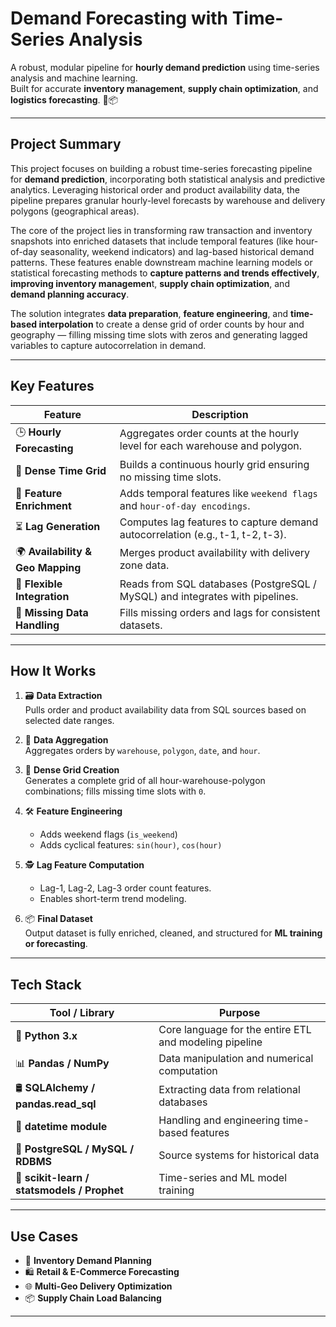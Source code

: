 # Demand Forecasting with Time-Series Analysis

A robust, modular pipeline for **hourly demand prediction** using time-series analysis and machine learning.  
Built for accurate **inventory management**, **supply chain optimization**, and **logistics forecasting**. 🚚📦

---

## Project Summary

This project focuses on building a robust time-series forecasting pipeline for **demand prediction**, incorporating both statistical analysis and predictive analytics. Leveraging historical order and product availability data, the pipeline prepares granular hourly-level forecasts by warehouse and delivery polygons (geographical areas).

The core of the project lies in transforming raw transaction and inventory snapshots into enriched datasets that include temporal features (like hour-of-day seasonality, weekend indicators) and lag-based historical demand patterns. These features enable downstream machine learning models or statistical forecasting methods to **capture patterns and trends effectively**, **improving inventory managemen**t, **supply chain optimization**, and **demand planning accuracy**.

The solution integrates **data preparation**, **feature engineering**, and **time-based interpolation** to create a dense grid of order counts by hour and geography — filling missing time slots with zeros and generating lagged variables to capture autocorrelation in demand.

---

## Key Features

| Feature   | Description |
|-----------|-------------|
| 🕒 **Hourly Forecasting** | Aggregates order counts at the hourly level for each warehouse and polygon. |
| 📅 **Dense Time Grid** | Builds a continuous hourly grid ensuring no missing time slots. |
| 🧠 **Feature Enrichment** | Adds temporal features like `weekend flags` and `hour-of-day encodings`. |
| ⏳ **Lag Generation** | Computes lag features to capture demand autocorrelation (e.g., t-1, t-2, t-3). |
| 🌍 **Availability & Geo Mapping** | Merges product availability with delivery zone data. |
| 🔗 **Flexible Integration** | Reads from SQL databases (PostgreSQL / MySQL) and integrates with pipelines. |
| 🧼 **Missing Data Handling** | Fills missing orders and lags for consistent datasets. |

---

## How It Works

1. 🗃️ **Data Extraction**  
   Pulls order and product availability data from SQL sources based on selected date ranges.

2. 🧮 **Data Aggregation**  
   Aggregates orders by `warehouse`, `polygon`, `date`, and `hour`.

3. 🧱 **Dense Grid Creation**  
   Generates a complete grid of all hour-warehouse-polygon combinations; fills missing time slots with `0`.

4. 🛠️ **Feature Engineering**  
   - Adds weekend flags (`is_weekend`)  
   - Adds cyclical features: `sin(hour)`, `cos(hour)`

5. 🕵️ **Lag Feature Computation**  
   - Lag-1, Lag-2, Lag-3 order count features.
   - Enables short-term trend modeling.

6. 📦 **Final Dataset**  
   Output dataset is fully enriched, cleaned, and structured for **ML training or forecasting**.

---

## Tech Stack

| Tool / Library | Purpose |
|----------------|---------|
| 🐍 **Python 3.x** | Core language for the entire ETL and modeling pipeline |
| 📊 **Pandas / NumPy** | Data manipulation and numerical computation |
| 🛢️ **SQLAlchemy / pandas.read_sql** | Extracting data from relational databases |
| 📅 **datetime module** | Handling and engineering time-based features |
| 🧮 **PostgreSQL / MySQL / RDBMS** | Source systems for historical data |
| 🤖 **scikit-learn / statsmodels / Prophet** | Time-series and ML model training |

---

## Use Cases

- 🚛 **Inventory Demand Planning**
- 🛍️ **Retail & E-Commerce Forecasting**
- 🌐 **Multi-Geo Delivery Optimization**
- 📦 **Supply Chain Load Balancing**

---
